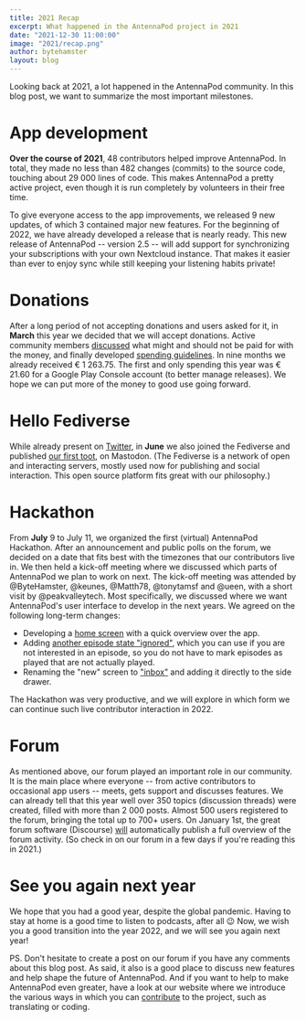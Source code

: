 ```yaml
---
title: 2021 Recap
excerpt: What happened in the AntennaPod project in 2021
date: "2021-12-30 11:00:00"
image: "2021/recap.png"
author: bytehamster
layout: blog
---
```


Looking back at 2021, a lot happened in the AntennaPod community. In this blog post, we want to summarize the most important milestones.

# App development
**Over the course of 2021**, 48 contributors helped improve AntennaPod. In total, they made no less than 482 changes (commits) to the source code, touching about 29 000 lines of code. This makes AntennaPod a pretty active project, even though it is run completely by volunteers in their free time.

To give everyone access to the app improvements, we released 9 new updates, of which 3 contained major new features.
For the beginning of 2022, we have already developed a release that is nearly ready. This new release of AntennaPod -- version 2.5 -- will add support for synchronizing your subscriptions with your own Nextcloud instance. That makes it easier than ever to enjoy sync while still keeping your listening habits private!

# Donations
After a long period of not accepting donations and users asked for it, in **March** this year we decided that we will accept donations. Active community members [discussed](https://forum.antennapod.org/t/should-antennapod-begin-accepting-donations/249/29) what might and should not be paid for with the money, and finally developed [spending guidelines](https://forum.antennapod.org/t/donation-expenses-policy/272/2). In nine months we already received € 1 263.75. The first and only spending this year was € 21.60 for a Google Play Console account (to better manage releases). We hope we can put more of the money to good use going forward.

# Hello Fediverse
While already present on [Twitter](https://twitter.com/antennapod), in **June** we also joined the Fediverse and published [our first toot](https://fosstodon.org/@AntennaPod/106478885010631588), on Mastodon. (The Fediverse is a network of open and interacting servers, mostly used now for publishing and social interaction. This open source platform fits great with our philosophy.)

# Hackathon
From **July** 9 to July 11, we organized the first (virtual) AntennaPod Hackathon. After an announcement and public polls on the forum, we decided on a date that fits best with the timezones that our contributors live in. We then held a kick-off meeting where we discussed which parts of AntennaPod we plan to work on next. The kick-off meeting was attended by @ByteHamster, @keunes, @Matth78, @tonytamsf and @ueen, with a short visit by @peakvalleytech. Most specifically, we discussed where we want AntennaPod's user interface to develop in the next years. We agreed on the following long-term changes:
- Developing a [home screen](https://github.com/AntennaPod/AntennaPod/issues/3952) with a quick overview over the app.
- Adding [another episode state "ignored"](https://github.com/AntennaPod/AntennaPod/issues/5237), which you can use if you are not interested in an episode, so you do not have to mark episodes as played that are not actually played.
- Renaming the "new" screen to ["inbox"](https://github.com/AntennaPod/AntennaPod/issues/5267) and adding it directly to the side drawer.

The Hackathon was very productive, and we will explore in which form we can continue such live contributor interaction in 2022.

# Forum
As mentioned above, our forum played an important role in our community. It is the main place where everyone -- from active contributors to occasional app users -- meets, gets support and discusses features. We can already tell that this year well over 350 topics (discussion threads) were created, filled with more than 2 000 posts. Almost 500 users registered to the forum, bringing the total up to 700+ users.
On January 1st, the great forum software (Discourse) [will](https://forum.antennapod.org/t/2021-the-year-in-review) automatically publish a full overview of the forum activity. (So check in on our forum in a few days if you're reading this in 2021.)

# See you again next year
We hope that you had a good year, despite the global pandemic. Having to stay at home is a good time to listen to podcasts, after all 😉 Now, we wish you a good transition into the year 2022, and we will see you again next year!

PS. Don't hesitate to create a post on our forum if you have any comments about this blog post. As said, it also is a good place to discuss new features and help shape the future of AntennaPod. And if you want to help to make AntennaPod even greater, have a look at our website where we introduce the various ways in which you can [contribute](/contribute) to the project, such as translating or coding.
